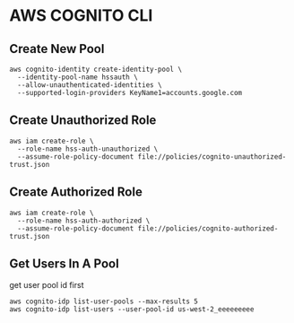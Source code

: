 # AWS COGNITO CLI

## Create New Pool

```console
aws cognito-identity create-identity-pool \
  --identity-pool-name hssauth \
  --allow-unauthenticated-identities \
  --supported-login-providers KeyName1=accounts.google.com
```

## Create Unauthorized Role

```console
aws iam create-role \
  --role-name hss-auth-unauthorized \
  --assume-role-policy-document file://policies/cognito-unauthorized-trust.json
```

## Create Authorized Role

```console
aws iam create-role \
  --role-name hss-auth-authorized \
  --assume-role-policy-document file://policies/cognito-authorized-trust.json
```

## Get Users In A Pool

get user pool id first

```console
aws cognito-idp list-user-pools --max-results 5
aws cognito-idp list-users --user-pool-id us-west-2_eeeeeeeee
```
